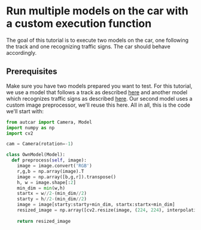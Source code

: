 

# Run multiple models on the car with a custom execution function

The goal of this tutorial is to execute two models on the car, one following the track and one recognizing traffic signs. The car should behave accordingly.

## Prerequisites

Make sure you have two models prepared you want to test. For this tutorial, we use a model that follows a track as described [here](3_Autonomous_Driving.md) and another model which recognizes traffic signs as described [here](5_Customvision.md). Our second model uses a custom image preprocessor, we'll reuse this here. All in all, this is the code we'll start with:

```python
from autcar import Camera, Model
import numpy as np
import cv2

cam = Camera(rotation=-1)

class OwnModel(Model):
  def preprocess(self, image):
    image = image.convert('RGB')
    r,g,b = np.array(image).T
    image = np.array([b,g,r]).transpose()
    h, w = image.shape[:2]
    min_dim = min(w,h)
    startx = w//2-(min_dim//2)
    starty = h//2-(min_dim//2)
    image = image[starty:starty+min_dim, startx:startx+min_dim]
    resized_image = np.array([cv2.resize(image, (224, 224), interpolation = cv2.INTER_LINEAR)])
    
    return resized_image
```
